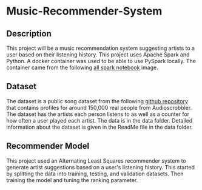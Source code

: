 # Music-Recommender-System

## Description
This project will be a music recommendation system suggesting artists to a user based on their listening history. This project uses Apache Spark and Python. A docker container was used to be able to use PySpark locally. The container came from the following [all spark notebook](https://hub.docker.com/r/jupyter/all-spark-notebook/) image. 

## Dataset
The dataset is a public song dataset from the following [github repository](https://github.com/lhandal/audioscrobbler_music_recommender_pyspark) that contains profiles for around 150,000 real people from Audioscrobbler. The dataset has the artists each person listens to as well as a counter for how often a user played each artist. The data is in the data folder. Detailed information about the dataset is given in the ReadMe file in the data folder.

## Recommender Model

This project used an Alternating Least Squares recommender system to generate artist suggestions based on a user's listening history. This started by splitting the data into training, testing, and validation datasets. Then training the model and tuning the ranking parameter. 
